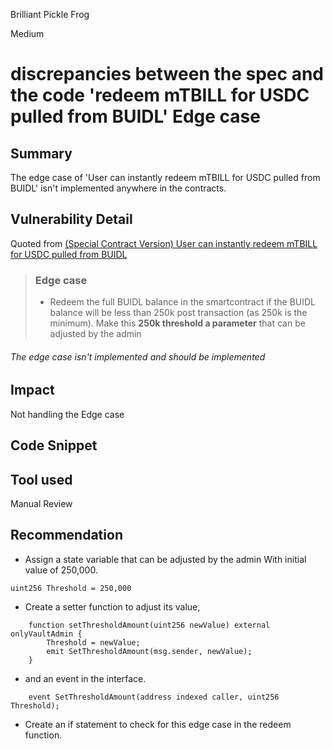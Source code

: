 Brilliant Pickle Frog

Medium

# discrepancies between the spec and the code 'redeem mTBILL for USDC pulled from BUIDL' Edge case

## Summary

The edge case of 'User can instantly redeem mTBILL for USDC pulled from BUIDL' isn't implemented anywhere in the contracts.

## Vulnerability Detail

Quoted from [(Special Contract Version) User can instantly redeem mTBILL for USDC pulled from BUIDL](https://ludicrous-rate-748.notion.site/Special-Contract-Version-User-can-instantly-redeem-mTBILL-for-USDC-pulled-from-BUIDL-927832e82a874221996c1edcc1d94b17)

> ### Edge case
> - Redeem the full BUIDL balance in the smartcontract if the BUIDL balance will be less than 250k post transaction (as 250k is the minimum). Make this **250k threshold a parameter** that can be adjusted by the admin


 ###### The edge case isn't implemented and should be implemented
## Impact
Not handling the Edge case
## Code Snippet

## Tool used

Manual Review

## Recommendation
- Assign a state variable that can be adjusted by the admin With initial value of 250,000.
```solidity
uint256 Threshold = 250,000
```

- Create a setter function to adjust its value,
```solidity
    function setThresholdAmount(uint256 newValue) external onlyVaultAdmin {
        Threshold = newValue;
        emit SetThresholdAmount(msg.sender, newValue);
    }
```
-  and an event in the interface.
```solidity
    event SetThresholdAmount(address indexed caller, uint256 Threshold);

```
- Create an if statement to check for this edge case in the redeem function.